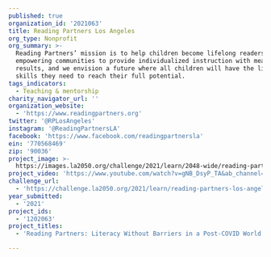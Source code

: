 ```yaml
---
published: true
organization_id: '2021063'
title: Reading Partners Los Angeles
org_type: Nonprofit
org_summary: >-
  Reading Partners’ mission is to help children become lifelong readers by
  empowering communities to provide individualized instruction with measurable
  results, and we envision a future where all children will have the literacy
  skills they need to reach their full potential.
tags_indicators:
  - Teaching & mentorship
charity_navigator_url: ''
organization_website:
  - 'https://www.readingpartners.org'
twitter: '@RPLosAngeles'
instagram: '@ReadingPartnersLA'
facebook: 'https://www.facebook.com/readingpartnersla'
ein: '770568469'
zip: '90036'
project_image: >-
  https://images.la2050.org/challenge/2021/learn/2048-wide/reading-partners-los-angeles.jpg
project_video: 'https://www.youtube.com/watch?v=gNB_DsyP_TA&ab_channel=ReadingPartners'
challenge_url:
  - 'https://challenge.la2050.org/2021/learn/reading-partners-los-angeles/'
year_submitted:
  - '2021'
project_ids:
  - '1202063'
project_titles:
  - 'Reading Partners: Literacy Without Barriers in a Post-COVID World'

---
```

